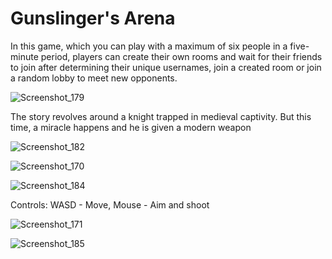 # Gunslinger's Arena
In this game, which you can play with a maximum of six people in a five-minute period, players can create their own rooms and wait for their friends to join after determining their unique usernames, join a created room or join a random lobby to meet new opponents.

![Screenshot_179](https://github.com/atakandll/Gunslingers-Arena/assets/130579265/1d11c548-77b6-4eb6-8aa6-12c44f307a7b)

 
The story revolves around a knight trapped in medieval captivity. But this time, a miracle happens and he is given a modern weapon

![Screenshot_182](https://github.com/atakandll/Gunslingers-Arena/assets/130579265/410244cf-bcb5-434a-9ba2-2091b3252515)



![Screenshot_170](https://github.com/atakandll/Gunslingers-Arena/assets/130579265/48847a23-0ce1-47ea-b2c0-9d077a2444bc)



![Screenshot_184](https://github.com/atakandll/Gunslingers-Arena/assets/130579265/ba5132d6-19e1-4954-90b8-4188087db492)

Controls:
WASD - Move, 
 Mouse - Aim and shoot
 
 ![Screenshot_171](https://github.com/atakandll/Gunslingers-Arena/assets/130579265/baecd7bd-7a12-453e-bb9f-24b1b8a75602)


![Screenshot_185](https://github.com/atakandll/Gunslingers-Arena/assets/130579265/08391703-e178-48bd-aac3-f45e9747301a)



